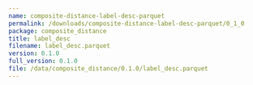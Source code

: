 ```yaml
---
name: composite-distance-label-desc-parquet
permalink: /downloads/composite-distance-label-desc-parquet/0_1_0
package: composite_distance
title: label_desc
filename: label_desc.parquet
version: 0.1.0
full_version: 0.1.0
file: /data/composite_distance/0.1.0/label_desc.parquet
---
```

